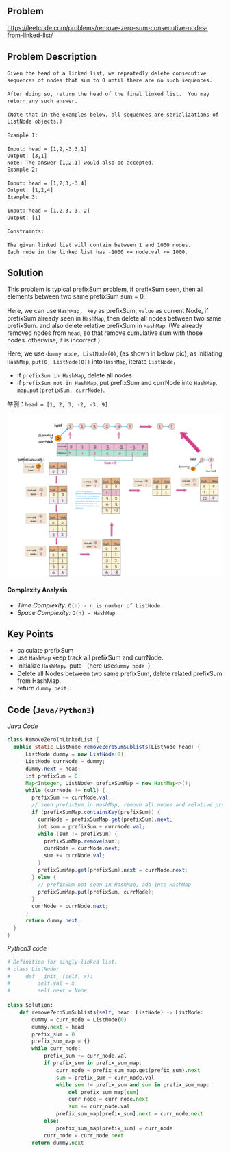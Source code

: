 ## Problem
https://leetcode.com/problems/remove-zero-sum-consecutive-nodes-from-linked-list/

## Problem Description
```
Given the head of a linked list, we repeatedly delete consecutive sequences of nodes that sum to 0 until there are no such sequences.
   
After doing so, return the head of the final linked list.  You may return any such answer.

(Note that in the examples below, all sequences are serializations of ListNode objects.)

Example 1:

Input: head = [1,2,-3,3,1]
Output: [3,1]
Note: The answer [1,2,1] would also be accepted.
Example 2:

Input: head = [1,2,3,-3,4]
Output: [1,2,4]
Example 3:

Input: head = [1,2,3,-3,-2]
Output: [1]

Constraints:

The given linked list will contain between 1 and 1000 nodes.
Each node in the linked list has -1000 <= node.val <= 1000.

```

## Solution
This problem is typical prefixSum problem, if prefixSum seen, then all elements between two same prefixSum sum = 0.

Here, we can use `HashMap`， `key` as prefixSum, `value` as current Node, if prefixSum already seen in `HashMap`, then delete all nodes between two same prefixSum.
and also delete relative prefixSum in `HashMap`. (We already removed nodes from `head`, so that remove cumulative sum with those nodes. otherwise, it is incorrect.) 

Here, we use `dummy node, ListNode(0)`, (as shown in below pic), as initiating `HashMap`, `put(0, ListNode(0))` into `HashMap`, iterate `ListNode`，
- if `prefixSum in HashMap`, delete all nodes
- if `prefixSum not in HashMap`, put prefixSum and currNode into `HashMap`. `map.put(prefixSum, currNode)`.

举例：`head = [1, 2, 3, -2, -3, 9]`

![1171 example remove zero](../../../../resources/img/1171.remove-zero-sum-consecutive-nodes-from-linked-list.PNG)

#### Complexity Analysis
- *Time Complexity:* `O(n) - n is number of ListNode`
- *Space Complexity:* `O(n) - HashMap`

## Key Points
- calculate prefixSum
- use `HashMap` keep track all prefixSum and currNode.
- Initialize `HashMap`，put`0` （here use`dummy node `）
- Delete all Nodes between two same prefixSum, delete related prefixSum from HashMap.
- return `dummy.next;`.

## Code (`Java/Python3`)
*Java Code*
```java
class RemoveZeroInLinkedList {
  public static ListNode removeZeroSumSublists(ListNode head) {
      ListNode dummy = new ListNode(0);
      ListNode currNode = dummy;
      dummy.next = head;
      int prefixSum = 0;
      Map<Integer, ListNode> prefixSumMap = new HashMap<>();
      while (currNode != null) {
        prefixSum += currNode.val;
        // seen prefixSum in HashMap, remove all nodes and relative prefixSum from HashMap
        if (prefixSumMap.containsKey(prefixSum)) {
          currNode = prefixSumMap.get(prefixSum).next;
          int sum = prefixSum + currNode.val;
          while (sum != prefixSum) {
            prefixSumMap.remove(sum);
            currNode = currNode.next;
            sum += currNode.val;
          }
          prefixSumMap.get(prefixSum).next = currNode.next;
        } else {
          // prefixSum not seen in HashMap, add into HashMap
          prefixSumMap.put(prefixSum, currNode);
        }
        currNode = currNode.next;
      }
      return dummy.next;
  }
}
```
*Python3 code*
```python
# Definition for singly-linked list.
# class ListNode:
#     def __init__(self, x):
#         self.val = x
#         self.next = None

class Solution:
    def removeZeroSumSublists(self, head: ListNode) -> ListNode:
        dummy = curr_node = ListNode(0)
        dummy.next = head
        prefix_sum = 0
        prefix_sum_map = {}
        while curr_node:
            prefix_sum += curr_node.val
            if prefix_sum in prefix_sum_map:
                curr_node = prefix_sum_map.get(prefix_sum).next
                sum = prefix_sum + curr_node.val
                while sum != prefix_sum and sum in prefix_sum_map:
                    del prefix_sum_map[sum]
                    curr_node = curr_node.next
                    sum += curr_node.val
                prefix_sum_map[prefix_sum].next = curr_node.next
            else:
                prefix_sum_map[prefix_sum] = curr_node
            curr_node = curr_node.next
        return dummy.next
```
